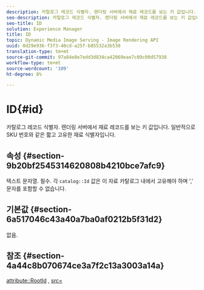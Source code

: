 ```yaml
---
description: 카탈로그 레코드 식별자. 렌더링 서버에서 재료 레코드를 보는 키 값입니다. 일반적으로 SKU 번호와 같은 짧고 고유한 재료 식별자입니다.
seo-description: 카탈로그 레코드 식별자. 렌더링 서버에서 재료 레코드를 보는 키 값입니다. 일반적으로 SKU 번호와 같은 짧고 고유한 재료 식별자입니다.
seo-title: ID
solution: Experience Manager
title: ID
topic: Dynamic Media Image Serving - Image Rendering API
uuid: 0d29e936-f3f3-40cd-a25f-b85532a3b530
translation-type: tm+mt
source-git-commit: 97a84e8e7edd3d834ca42069eae7c09c00d57938
workflow-type: tm+mt
source-wordcount: '109'
ht-degree: 8%

---
```



# ID{#id}

카탈로그 레코드 식별자. 렌더링 서버에서 재료 레코드를 보는 키 값입니다. 일반적으로 SKU 번호와 같은 짧고 고유한 재료 식별자입니다.

## 속성 {#section-9b20bf2545314620808b4210bce7afc9}

텍스트 문자열. 필수. 각 `catalog::Id` 값은 이 자료 카탈로그 내에서 고유해야 하며 &#39;,&#39; 문자를 포함할 수 없습니다.

## 기본값 {#section-6a517046c43a40a7ba0af0212b5f31d2}

없음.

## 참조 {#section-4a44c8b070674ce3a7f2c13a3003a14a}

[attribute::RootId](../../../../../ir-api/material-cat/image-rendering-api-ref/c-ir-material-catalog/c-ir-attributes-reference/r-ir-rootid.md#reference-54b42b7125824be593378c1accb70d5a) ,  [src=](../../../../../ir-api/http-protocol/image-rendering-api-ref/c-ir-http-protocol-ref/c-ir-http-protocol-command-reference/r-ir-src.md#reference-62c98abad22149d68d405ed6aaff8272)
